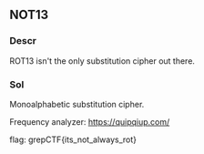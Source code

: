 ## NOT13

### Descr
ROT13 isn't the only substitution cipher out there.


### Sol
Monoalphabetic substitution cipher.

Frequency analyzer: https://quipqiup.com/

flag: grepCTF{its_not_always_rot}
